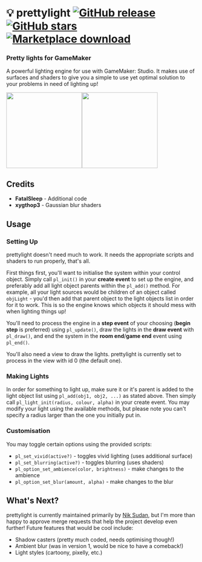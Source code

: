 # 💡 prettylight [![GitHub release](https://img.shields.io/github/release/niksudan/prettylight.svg)](https://github.com/niksudan/prettylight/releases) [![GitHub stars](https://img.shields.io/github/stars/niksudan/prettylight.svg?style=social&label=stars&style)](https://github.com/niksudan/prettylight) [![Marketplace download](https://img.shields.io/badge/marketplace-download-green.svg)](https://marketplace.yoyogames.com/assets/2493/prettylight)

### Pretty lights for GameMaker

A powerful lighting engine for use with GameMaker: Studio. It makes use of surfaces and shaders to give you a simple to use yet optimal solution to your problems in need of lighting up!

<div style="display: flex;">
  <img src="http://i.imgur.com/8lQR4pk.png" height="200px">
  <img src="http://i.imgur.com/820eNjo.png" height="200px">
</div>

## Credits

- **FatalSleep** - Additional code
- **xygthop3** - Gaussian blur shaders

## Usage

### Setting Up

prettylight doesn't need much to work. It needs the appropriate scripts and shaders to run properly, that's all.

First things first, you'll want to initialise the system within your control object. Simply call `pl_init()` in your **create event** to set up the engine, and preferably add all light object parents within the `pl_add()` method. For example, all your light sources would be children of an object called `objLight` - you'd then add that parent object to the light objects list in order for it to work. This is so the engine knows which objects it should mess with when lighting things up!

You'll need to process the engine in a **step event** of your choosing (**begin step** is preferred) using `pl_update()`, draw the lights in the **draw event** with `pl_draw()`, and end the system in the **room end**/**game end** event using `pl_end()`.

You'll also need a view to draw the lights. prettylight is currently set to process in the view with id 0 (the default one).

### Making Lights

In order for something to light up, make sure it or it's parent is added to the light object list using `pl_add(obj1, obj2, ...)` as stated above. Then simply call `pl_light_init(radius, colour, alpha)` in your create event. You may modify your light using the available methods, but please note you can't specify a radius larger than the one you initially put in.

### Customisation

You may toggle certain options using the provided scripts:

- `pl_set_vivid(active?)` - toggles vivid lighting (uses additional surface)
- `pl_set_blurring(active?)` - toggles blurring (uses shaders)
- `pl_option_set_ambience(color, brightness)` - make changes to the ambience
- `pl_option_set_blur(amount, alpha)` - make changes to the blur

## What's Next?

prettylight is currently maintained primarily by [Nik Sudan](http://github.com/niksudan), but I'm more than happy to approve merge requests that help the project develop even further! Future features that would be cool include:

- Shadow casters (pretty much coded, needs optimising though!)
- Ambient blur (was in version 1, would be nice to have a comeback!)
- Light styles (cartoony, pixelly, etc.)
